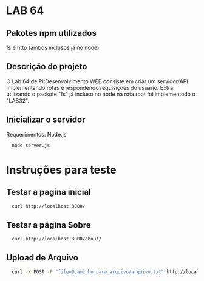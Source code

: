 # LAB 64
## Pakotes npm utilizados
  fs e http (ambos inclusos já no node)
  
## Descrição do projeto
O Lab 64 de PI:Desenvolvimento WEB consiste em criar um servidor/API implementando rotas e respondendo requisições do usuário.
Extra: utilizando o packote "fs" já incluso no node na rota root foi implementodo o "LAB32".

## Inicializar o servidor
Requerimentos: Node.js
```bash
  node server.js
```
# Instruções para teste

## Testar a pagina inicial
```bash
  curl http://localhost:3000/
```
## Testar a página Sobre
```bash
  curl http://localhost:3000/about/
```
## Upload de Arquivo
```bash
  curl -X POST -F "file=@caminho_para_arquivo/arquivo.txt" http://localhost:3000/upload
```